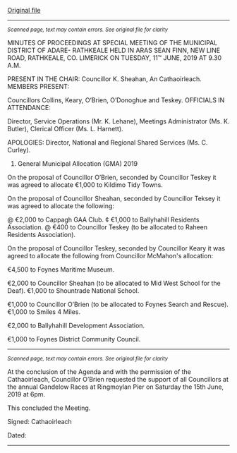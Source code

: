 [Original file](https://www.limerick.ie/sites/default/files/media/documents/2019-07/01%20%28c%29%20Minutes%20of%20Special%20Meeting%2011th%20June%2C%202019.pdf)

---
*<small>Scanned page, text may contain errors. See original file for clarity</small>*  

MINUTES OF PROCEEDINGS AT SPECIAL MEETING OF THE MUNICIPAL DISTRICT OF ADARE-
RATHKEALE HELD IN ARAS SEAN FINN, NEW LINE ROAD, RATHKEALE, CO. LIMERICK ON
TUESDAY, 11™ JUNE, 2019 AT 9.30 A.M.

PRESENT IN THE CHAIR: Councillor K. Sheahan, An Cathaoirleach.
MEMBERS PRESENT:

Councillors Collins, Keary, O’Brien, O’Donoghue and Teskey.
OFFICIALS IN ATTENDANCE:

Director, Service Operations (Mr. K. Lehane), Meetings Administrator (Ms. K. Butler),
Clerical Officer (Ms. L. Harnett).

APOLOGIES:
Director, National and Regional Shared Services (Ms. C. Curley).

1. General Municipal Allocation (GMA) 2019

On the proposal of Councillor O’Brien, seconded by Councillor Teskey it was agreed to
allocate €1,000 to Kildimo Tidy Towns.

On the proposal of Councillor Sheahan, seconded by Councillor Teksey it was agreed to
allocate the following:

@ €2,000 to Cappagh GAA Club.
¢ €1,000 to Ballyhahill Residents Association.
@ €400 to Councillor Teskey (to be allocated to Raheen Residents Association).

On the proposal of Councillor Teskey, seconded by Councillor Keary it was agreed to
allocate the following from Councillor McMahon's allocation:

€4,500 to Foynes Maritime Museum.

€2,000 to Councillor Sheahan (to be allocated to Mid West School for the Deaf).
€1,000 to Shountrade National School.

€1,000 to Councillor O’Brien (to be allocated to Foynes Search and Rescue).
€1,000 to Smiles 4 Miles.

€2,000 to Ballyhahill Development Association.

€1,000 to Foynes District Community Council.


---
*<small>Scanned page, text may contain errors. See original file for clarity</small>*  

At the conclusion of the Agenda and with the permission of the Cathaoirleach, Councillor
O’Brien requested the support of all Councillors at the annual Gandelow Races at
Ringmoylan Pier on Saturday the 15th June, 2019 at 6pm.

This concluded the Meeting.

Signed:
Cathaoirleach

Dated:


---
